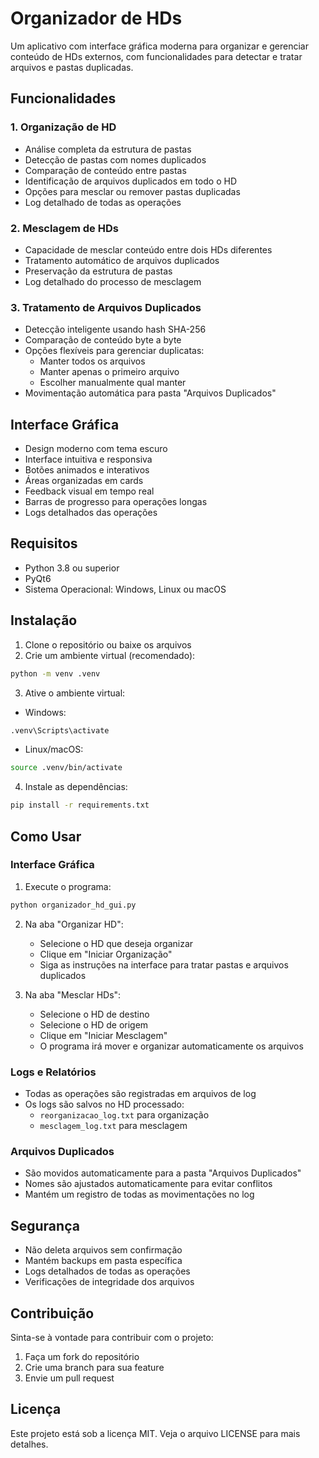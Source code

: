 # Organizador de HDs

Um aplicativo com interface gráfica moderna para organizar e gerenciar conteúdo de HDs externos, com funcionalidades para detectar e tratar arquivos e pastas duplicadas.

## Funcionalidades

### 1. Organização de HD
- Análise completa da estrutura de pastas
- Detecção de pastas com nomes duplicados
- Comparação de conteúdo entre pastas
- Identificação de arquivos duplicados em todo o HD
- Opções para mesclar ou remover pastas duplicadas
- Log detalhado de todas as operações

### 2. Mesclagem de HDs
- Capacidade de mesclar conteúdo entre dois HDs diferentes
- Tratamento automático de arquivos duplicados
- Preservação da estrutura de pastas
- Log detalhado do processo de mesclagem

### 3. Tratamento de Arquivos Duplicados
- Detecção inteligente usando hash SHA-256
- Comparação de conteúdo byte a byte
- Opções flexíveis para gerenciar duplicatas:
  - Manter todos os arquivos
  - Manter apenas o primeiro arquivo
  - Escolher manualmente qual manter
- Movimentação automática para pasta "Arquivos Duplicados"

## Interface Gráfica
- Design moderno com tema escuro
- Interface intuitiva e responsiva
- Botões animados e interativos
- Áreas organizadas em cards
- Feedback visual em tempo real
- Barras de progresso para operações longas
- Logs detalhados das operações

## Requisitos

- Python 3.8 ou superior
- PyQt6
- Sistema Operacional: Windows, Linux ou macOS

## Instalação

1. Clone o repositório ou baixe os arquivos
2. Crie um ambiente virtual (recomendado):
```bash
python -m venv .venv
```

3. Ative o ambiente virtual:
- Windows:
```bash
.venv\Scripts\activate
```
- Linux/macOS:
```bash
source .venv/bin/activate
```

4. Instale as dependências:
```bash
pip install -r requirements.txt
```

## Como Usar

### Interface Gráfica
1. Execute o programa:
```bash
python organizador_hd_gui.py
```

2. Na aba "Organizar HD":
   - Selecione o HD que deseja organizar
   - Clique em "Iniciar Organização"
   - Siga as instruções na interface para tratar pastas e arquivos duplicados

3. Na aba "Mesclar HDs":
   - Selecione o HD de destino
   - Selecione o HD de origem
   - Clique em "Iniciar Mesclagem"
   - O programa irá mover e organizar automaticamente os arquivos

### Logs e Relatórios
- Todas as operações são registradas em arquivos de log
- Os logs são salvos no HD processado:
  - `reorganizacao_log.txt` para organização
  - `mesclagem_log.txt` para mesclagem

### Arquivos Duplicados
- São movidos automaticamente para a pasta "Arquivos Duplicados"
- Nomes são ajustados automaticamente para evitar conflitos
- Mantém um registro de todas as movimentações no log

## Segurança
- Não deleta arquivos sem confirmação
- Mantém backups em pasta específica
- Logs detalhados de todas as operações
- Verificações de integridade dos arquivos

## Contribuição
Sinta-se à vontade para contribuir com o projeto:
1. Faça um fork do repositório
2. Crie uma branch para sua feature
3. Envie um pull request

## Licença
Este projeto está sob a licença MIT. Veja o arquivo LICENSE para mais detalhes.
